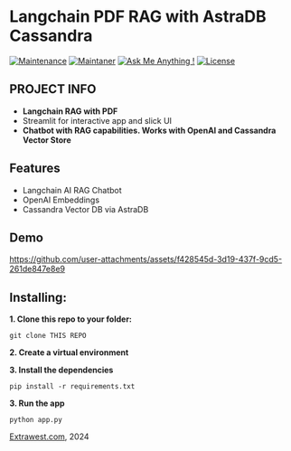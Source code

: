 #  Langchain PDF RAG with AstraDB Cassandra
[![Maintenance](https://img.shields.io/badge/Maintained%3F-yes-green.svg)]()
[![Maintaner](https://img.shields.io/static/v1?label=Andriy%20Gulak&message=Maintainer&color=red)](mailto:andriy.gulak@extrawest.com)
[![Ask Me Anything !](https://img.shields.io/badge/Ask%20me-anything-1abc9c.svg)](https://github.com/extrawest/langchain_rag_astradb/issues)
[![License](https://img.shields.io/badge/License-Apache_2.0-blue.svg)](https://opensource.org/licenses/Apache-2.0)

## PROJECT INFO
- **Langchain RAG with PDF**
- Streamlit for interactive app and slick UI
- **Chatbot with RAG capabilities. Works with OpenAI and Cassandra Vector Store**

## Features
- Langchain AI RAG Chatbot
- OpenAI Embeddings  
- Cassandra Vector DB via AstraDB 

## Demo
https://github.com/user-attachments/assets/f428545d-3d19-437f-9cd5-261de847e8e9



## Installing:
**1. Clone this repo to your folder:**

```
git clone THIS REPO
```

**2. Create a virtual environment**

**3. Install the dependencies**

```
pip install -r requirements.txt
```
**3. Run the app**

```
python app.py
```

[Extrawest.com](https://www.extrawest.com), 2024


